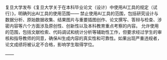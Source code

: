 复旦大学发布《复旦大学关于在本科毕业论文（设计）中使用AI工具的规定（试行）》，明确列出AI工具的使用范围——
禁止使用AI工具的范围，包括研究设计与数据分析、原始数据收集、结果图片与重要插图创作、论文撰写、答辩与检查、涉密内容等六个方面涉及原创性、创新性以及本科教育重点考察的内容。
允许使用的范围，包括文献检索、代码调试和统计分析等辅助性工作，但要求经过学生的审核和指导教师的同意，确保AI生成内容的真实性和可靠性。如果出现严重违规者，论文成绩将被认定不合格，影响学生取得学位。

——

